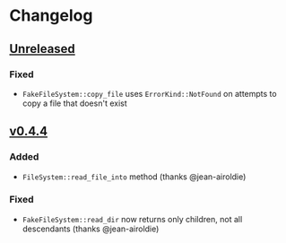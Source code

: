 # Changelog

## [Unreleased](https://github.com/iredelmeier/filesystem-rs/compare/v0.4.4...HEAD)

### Fixed

* `FakeFileSystem::copy_file` uses `ErrorKind::NotFound` on attempts to copy a file that doesn't exist

## [v0.4.4](https://github.com/olivierlacan/keep-a-changelog/compare/v0.4.3...v0.4.4)

### Added

* `FileSystem::read_file_into` method (thanks @jean-airoldie)

### Fixed

* `FakeFileSystem::read_dir` now returns only children, not all descendants (thanks @jean-airoldie)
